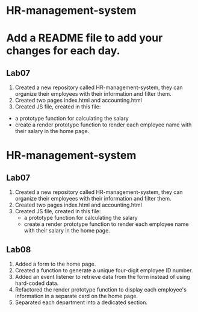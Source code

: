 # HR-management-system

# Add a README file to add your changes for each day. 

## Lab07

1. Created a new repository called HR-management-system, they can organize their employees with their information and filter them.
2. Created two pages index.html and accounting.html
3. Created JS file, created in this file:
* a prototype function for calculating the salary
* create a render prototype function to render each employee name with their salary in the home page.

# HR-management-system

## Lab07

1. Created a new repository called HR-management-system, they can organize their employees with their information and filter them.
2. Created two pages index.html and accounting.html
3. Created JS file, created in this file:
    * a prototype function for calculating the salary
    * create a render prototype function to render each employee name with their salary in the home page.

## Lab08

1. Added a form to the home page.
2. Created a function to generate a unique four-digit employee ID number.
3. Added an event listener to retrieve data from the form instead of using hard-coded data.
4. Refactored the render prototype function to display each employee's information in a separate card on the home page.
5. Separated each department into a dedicated section.
